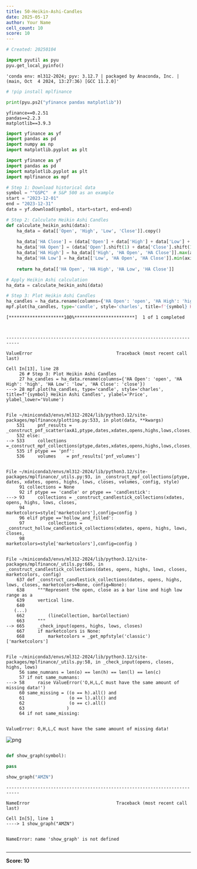 ```yaml
---
title: 50-Heikin-Ashi-Candles
date: 2025-05-17
author: Your Name
cell_count: 10
score: 10
---
```


```python
# Created: 20250104
```


```python
import pyutil as pyu
pyu.get_local_pyinfo()
```




    'conda env: ml312-2024; pyv: 3.12.7 | packaged by Anaconda, Inc. | (main, Oct  4 2024, 13:27:36) [GCC 11.2.0]'




```python
# !pip install mplfinance
```


```python
print(pyu.ps2("yfinance pandas matplotlib"))
```

    yfinance==0.2.51
    pandas==2.2.3
    matplotlib==3.9.3
    



```python
import yfinance as yf
import pandas as pd
import numpy as np
import matplotlib.pyplot as plt
```


```python
import yfinance as yf
import pandas as pd
import matplotlib.pyplot as plt
import mplfinance as mpf

# Step 1: Download historical data
symbol = "^GSPC"  # S&P 500 as an example
start = "2023-12-01"
end = "2023-12-31"
data = yf.download(symbol, start=start, end=end)

# Step 2: Calculate Heikin Ashi Candles
def calculate_heikin_ashi(data):
    ha_data = data[['Open', 'High', 'Low', 'Close']].copy()
    
    ha_data['HA Close'] = (data['Open'] + data['High'] + data['Low'] + data['Close']) / 4
    ha_data['HA Open'] = (data['Open'].shift(1) + data['Close'].shift(1)) / 2
    ha_data['HA High'] = ha_data[['High', 'HA Open', 'HA Close']].max(axis=1)
    ha_data['HA Low'] = ha_data[['Low', 'HA Open', 'HA Close']].min(axis=1)
    
    return ha_data[['HA Open', 'HA High', 'HA Low', 'HA Close']]

# Apply Heikin Ashi calculation
ha_data = calculate_heikin_ashi(data)

# Step 3: Plot Heikin Ashi Candles
ha_candles = ha_data.rename(columns={'HA Open': 'open', 'HA High': 'high', 'HA Low': 'low', 'HA Close': 'close'})
mpf.plot(ha_candles, type='candle', style='charles', title=f'{symbol} Heikin Ashi Candles', ylabel='Price', ylabel_lower='Volume')

```

    [*********************100%***********************]  1 of 1 completed



    ---------------------------------------------------------------------------

    ValueError                                Traceback (most recent call last)

    Cell In[13], line 28
         26 # Step 3: Plot Heikin Ashi Candles
         27 ha_candles = ha_data.rename(columns={'HA Open': 'open', 'HA High': 'high', 'HA Low': 'low', 'HA Close': 'close'})
    ---> 28 mpf.plot(ha_candles, type='candle', style='charles', title=f'{symbol} Heikin Ashi Candles', ylabel='Price', ylabel_lower='Volume')


    File ~/miniconda3/envs/ml312-2024/lib/python3.12/site-packages/mplfinance/plotting.py:533, in plot(data, **kwargs)
        531     pnf_results = _construct_pnf_scatter(axA1,ptype,dates,xdates,opens,highs,lows,closes,volumes,config,style)
        532 else:
    --> 533     collections =_construct_mpf_collections(ptype,dates,xdates,opens,highs,lows,closes,volumes,config,style)
        535 if ptype == 'pnf':
        536     volumes    = pnf_results['pnf_volumes']


    File ~/miniconda3/envs/ml312-2024/lib/python3.12/site-packages/mplfinance/_utils.py:93, in _construct_mpf_collections(ptype, dates, xdates, opens, highs, lows, closes, volumes, config, style)
         91 collections = None
         92 if ptype == 'candle' or ptype == 'candlestick':
    ---> 93     collections = _construct_candlestick_collections(xdates, opens, highs, lows, closes,
         94                                                      marketcolors=style['marketcolors'],config=config )
         96 elif ptype =='hollow_and_filled':
         97         collections = _construct_hollow_candlestick_collections(xdates, opens, highs, lows, closes,
         98                                                      marketcolors=style['marketcolors'],config=config )


    File ~/miniconda3/envs/ml312-2024/lib/python3.12/site-packages/mplfinance/_utils.py:665, in _construct_candlestick_collections(dates, opens, highs, lows, closes, marketcolors, config)
        637 def _construct_candlestick_collections(dates, opens, highs, lows, closes, marketcolors=None, config=None):
        638     """Represent the open, close as a bar line and high low range as a
        639     vertical line.
        640 
       (...)
        662         (lineCollection, barCollection)
        663     """
    --> 665     _check_input(opens, highs, lows, closes)
        667     if marketcolors is None:
        668         marketcolors = _get_mpfstyle('classic')['marketcolors']


    File ~/miniconda3/envs/ml312-2024/lib/python3.12/site-packages/mplfinance/_utils.py:58, in _check_input(opens, closes, highs, lows)
         56 same_numnans = len(o) == len(h) == len(l) == len(c)
         57 if not same_numnans:
    ---> 58     raise ValueError('O,H,L,C must have the same amount of missing data!')
         60 same_missing = ((o == h).all() and
         61                 (o == l).all() and
         62                 (o == c).all()
         63                )
         64 if not same_missing:


    ValueError: O,H,L,C must have the same amount of missing data!



    
![png](/mlnotes/images/50-heikin-ashi-candles_5_2.png)
    



```python

```


```python
def show_graph(symbol):

pass
```


```python
show_graph("AMZN")
```


    ---------------------------------------------------------------------------

    NameError                                 Traceback (most recent call last)

    Cell In[5], line 1
    ----> 1 show_graph("AMZN")


    NameError: name 'show_graph' is not defined



```python

```


---
**Score: 10**